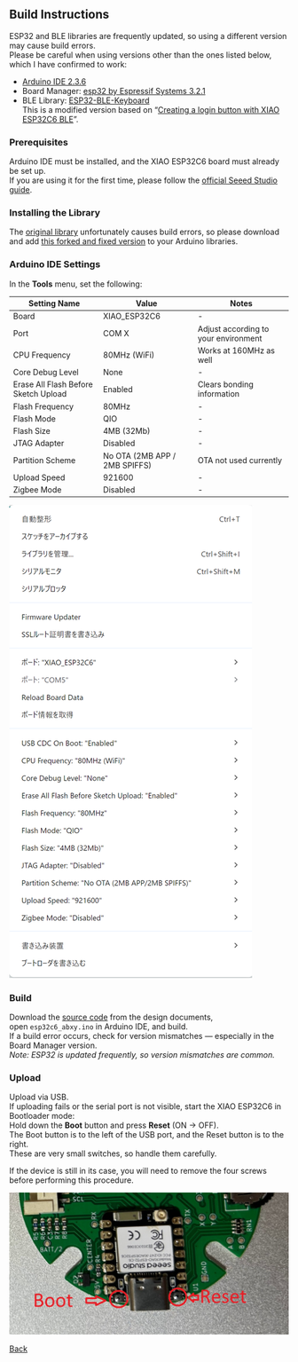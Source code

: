 ## Build Instructions

ESP32 and BLE libraries are frequently updated, so using a different version may cause build errors.  
Please be careful when using versions other than the ones listed below, which I have confirmed to work:

- [Arduino IDE 2.3.6](https://www.arduino.cc/en/software/)
- Board Manager: [esp32 by Espressif Systems 3.2.1](https://github.com/espressif/arduino-esp32)
- BLE Library: [ESP32-BLE-Keyboard](https://github.com/carcon999/ESP32-BLE-Keyboard)  
  This is a modified version based on “[Creating a login button with XIAO ESP32C6 BLE](https://qiita.com/nori-dev-akg/items/249988fd87bd9a589bde)”.

### Prerequisites
Arduino IDE must be installed, and the XIAO ESP32C6 board must already be set up.  
If you are using it for the first time, please follow the [official Seeed Studio guide](https://wiki.seeedstudio.com/xiao_esp32c6_getting_started/).

### Installing the Library
The [original library](https://github.com/T-vK/ESP32-BLE-Keyboard) unfortunately causes build errors, so please download and add [this forked and fixed version](https://github.com/carcon999/ESP32-BLE-Keyboard) to your Arduino libraries.

### Arduino IDE Settings
In the **Tools** menu, set the following:

| Setting Name | Value | Notes |
|--------------|-------|-------|
| Board | XIAO_ESP32C6 | - |
| Port | COM X | Adjust according to your environment |
| CPU Frequency | 80MHz (WiFi) | Works at 160MHz as well |
| Core Debug Level | None | - |
| Erase All Flash Before Sketch Upload | Enabled | Clears bonding information |
| Flash Frequency | 80MHz | - |
| Flash Mode | QIO | - |
| Flash Size | 4MB (32Mb) | - |
| JTAG Adapter | Disabled | - |
| Partition Scheme | No OTA (2MB APP / 2MB SPIFFS) | OTA not used currently |
| Upload Speed | 921600 | - |
| Zigbee Mode | Disabled | - |

![Arduino Tools Settings](../image/SOFTWARE_BUILD/arduino_tool.png)

### Build
Download the [source code](./source/esp32c6_abxy/) from the design documents,  
open `esp32c6_abxy.ino` in Arduino IDE, and build.  
If a build error occurs, check for version mismatches — especially in the Board Manager version.  
*Note: ESP32 is updated frequently, so version mismatches are common.*

### Upload
Upload via USB.  
If uploading fails or the serial port is not visible, start the XIAO ESP32C6 in Bootloader mode:  
Hold down the **Boot** button and press **Reset** (ON → OFF).  
The Boot button is to the left of the USB port, and the Reset button is to the right.  
These are very small switches, so handle them carefully.  

If the device is still in its case, you will need to remove the four screws before performing this procedure.

![Boot and Reset Buttons](../image/SOFTWARE_BUILD/Boot_Reset.jpg)

[Back](../README.en.md)
